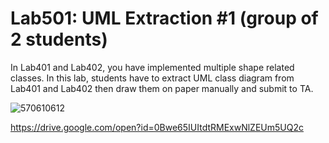 ﻿# Lab501: UML Extraction #1 (group of 2 students)

In Lab401 and Lab402, you have implemented multiple shape related classes.
In this lab, students have to extract UML class diagram from Lab401 and Lab402 
then draw them on paper manually and submit to TA.

![570610612](https://drive.google.com/open?id=0Bwe65IUItdtRMExwNlZEUm5UQ2c)

https://drive.google.com/open?id=0Bwe65IUItdtRMExwNlZEUm5UQ2c
